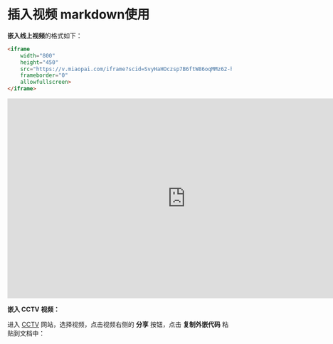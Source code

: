 # 插入视频 markdown使用

**嵌入线上视频**的格式如下：

```html
<iframe 
    width="800" 
    height="450" 
    src="https://v.miaopai.com/iframe?scid=SvyHaHOczsp7B6ftW86oqMMz62-h5ai6~Fwp8A__"
    frameborder="0" 
    allowfullscreen>
</iframe>
```

<iframe 
    width="800" 
    height="450" 
    src="https://v.miaopai.com/iframe?scid=SvyHaHOczsp7B6ftW86oqMMz62-h5ai6~Fwp8A__"
    frameborder="0" 
    allowfullscreen>
</iframe>



**嵌入 CCTV 视频：**

进入 [CCTV](http://tv.cctv.com/) 网站，选择视频，点击视频右侧的 **分享** 按钮，点击 **复制外嵌代码** 粘贴到文档中：
